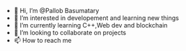 - 👋 Hi, I’m @Pallob Basumatary
- 👀 I’m interested in developement and learning new things
- 🌱 I’m currently learning C++,Web dev and blockchain
- 💞️ I’m looking to collaborate on projects
- 📫 How to reach me 

<!---
Pallobbty/Pallobbty is a ✨ special ✨ repository because its `README.md` (this file) appears on your GitHub profile.
You can click the Preview link to take a look at your changes.
--->
